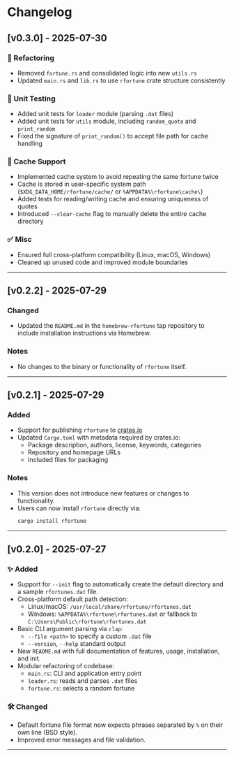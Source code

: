 # Changelog

## [v0.3.0] - 2025-07-30

### 🔧 Refactoring
- Removed `fortune.rs` and consolidated logic into new `utils.rs`
- Updated `main.rs` and `lib.rs` to use `rfortune` crate structure consistently

### 🧪 Unit Testing
- Added unit tests for `loader` module (parsing `.dat` files)
- Added unit tests for `utils` module, including `random_quote` and `print_random`
- Fixed the signature of `print_random()` to accept file path for cache handling

### 💾 Cache Support
- Implemented cache system to avoid repeating the same fortune twice
- Cache is stored in user-specific system path (`$XDG_DATA_HOME/rfortune/cache/` or `%APPDATA%\rfortune\cache\`)
- Added tests for reading/writing cache and ensuring uniqueness of quotes
- Introduced `--clear-cache` flag to manually delete the entire cache directory

### ✅ Misc
- Ensured full cross-platform compatibility (Linux, macOS, Windows)
- Cleaned up unused code and improved module boundaries

---

## [v0.2.2] - 2025-07-29

### Changed
- Updated the `README.md` in the `homebrew-rfortune` tap repository to include installation instructions via Homebrew.

### Notes
- No changes to the binary or functionality of `rfortune` itself.

---

## [v0.2.1] - 2025-07-29

### Added
- Support for publishing `rfortune` to [crates.io](https://crates.io/crates/rfortune)
- Updated `Cargo.toml` with metadata required by crates.io:
  - Package description, authors, license, keywords, categories
  - Repository and homepage URLs
  - Included files for packaging

### Notes
- This version does not introduce new features or changes to functionality.
- Users can now install `rfortune` directly via:
  ```bash
  cargo install rfortune
  ```
  
---

## [v0.2.0] - 2025-07-27

### ✨ Added

- Support for `--init` flag to automatically create the default directory and a sample `rfortunes.dat` file.
- Cross-platform default path detection:
    - Linux/macOS: `/usr/local/share/rfortune/rfortunes.dat`
    - Windows: `%APPDATA%\rfortune\rfortunes.dat` or fallback to `C:\Users\Public\rfortune\rfortunes.dat`
- Basic CLI argument parsing via `clap`:
    - `--file <path>` to specify a custom `.dat` file
    - `--version`, `--help` standard output
- New `README.md` with full documentation of features, usage, installation, and init.
- Modular refactoring of codebase:
    - `main.rs`: CLI and application entry point
    - `loader.rs`: reads and parses `.dat` files
    - `fortune.rs`: selects a random fortune

### 🛠 Changed

- Default fortune file format now expects phrases separated by `%` on their own line (BSD style).
- Improved error messages and file validation.

---
